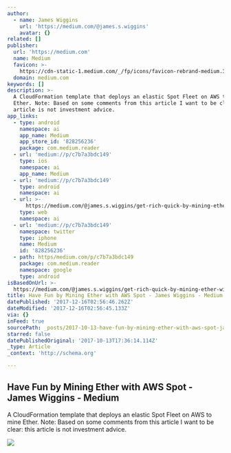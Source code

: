 ```yaml
---
author:
  - name: James Wiggins
    url: 'https://medium.com/@james.s.wiggins'
    avatar: {}
related: []
publisher:
  url: 'https://medium.com'
  name: Medium
  favicon: >-
    https://cdn-static-1.medium.com/_/fp/icons/favicon-rebrand-medium.3Y6xpZ-0FSdWDnPM3hSBIA.ico
  domain: medium.com
keywords: []
description: >-
  A CloudFormation template that deploys an elastic Spot Fleet on AWS to mine
  Ether. Note: Based on some comments from this article I want to be clear: this
  article is not investment advice.
app_links:
  - type: android
    namespace: ai
    app_name: Medium
    app_store_id: '828256236'
    package: com.medium.reader
  - url: 'medium://p/c7b7a3bdc149'
    type: ios
    namespace: ai
    app_name: Medium
  - url: 'medium://p/c7b7a3bdc149'
    type: android
    namespace: ai
  - url: >-
      https://medium.com/@james.s.wiggins/get-rich-quick-by-mining-ether-with-aws-spot-c7b7a3bdc149
    type: web
    namespace: ai
  - url: 'medium://p/c7b7a3bdc149'
    namespace: twitter
    type: iphone
    name: Medium
    id: '828256236'
  - path: https/medium.com/p/c7b7a3bdc149
    package: com.medium.reader
    namespace: google
    type: android
isBasedOnUrl: >-
  https://medium.com/@james.s.wiggins/get-rich-quick-by-mining-ether-with-aws-spot-c7b7a3bdc149
title: Have Fun by Mining Ether with AWS Spot - James Wiggins - Medium
datePublished: '2017-12-16T02:56:46.262Z'
dateModified: '2017-12-16T02:56:45.133Z'
via: {}
inFeed: true
sourcePath: _posts/2017-10-13-have-fun-by-mining-ether-with-aws-spot-james-wiggins-med.md
starred: false
datePublishedOriginal: '2017-10-13T17:36:14.114Z'
_type: Article
_context: 'http://schema.org'

---
```

<article style=""><h1>Have Fun by Mining Ether with AWS Spot - James Wiggins - Medium</h1><p>A CloudFormation template that deploys an elastic Spot Fleet on AWS to mine Ether. Note: Based on some comments from this article I want to be clear: this article is not investment advice.</p><img src="https://cdn-images-1.medium.com/max/1200/1*y-B9LaFU2d7L8c4qeTVDMA.png" /></article>